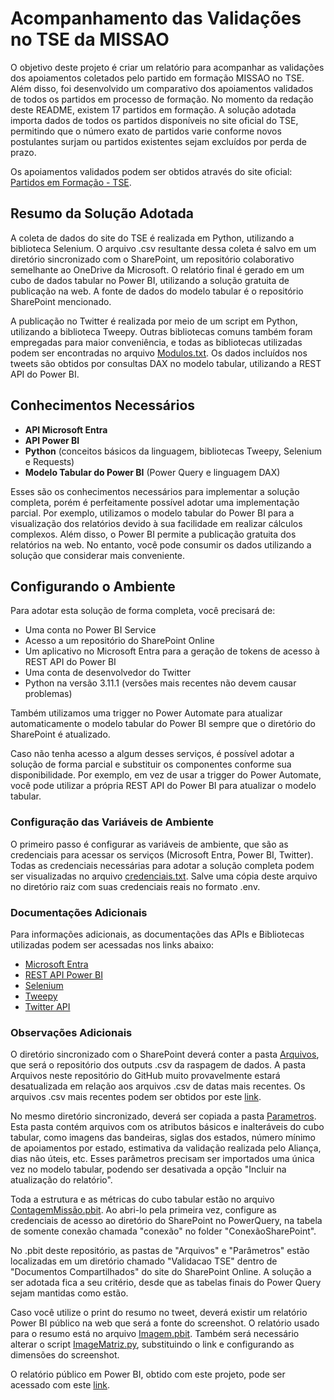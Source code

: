 # Acompanhamento das Validações no TSE da MISSAO

O objetivo deste projeto é criar um relatório para acompanhar as validações dos apoiamentos coletados pelo partido em formação MISSAO no TSE. Além disso, foi desenvolvido um comparativo dos apoiamentos validados de todos os partidos em processo de formação. No momento da redação deste README, existem 17 partidos em formação. A solução adotada importa dados de todos os partidos disponíveis no site oficial do TSE, permitindo que o número exato de partidos varie conforme novos postulantes surjam ou partidos existentes sejam excluídos por perda de prazo.

Os apoiamentos validados podem ser obtidos através do site oficial: [Partidos em Formação - TSE](https://www.tse.jus.br/partidos/criacao-de-partido/partidos-em-formacao). 

## Resumo da Solução Adotada

A coleta de dados do site do TSE é realizada em Python, utilizando a biblioteca Selenium. O arquivo .csv resultante dessa coleta é salvo em um diretório sincronizado com o SharePoint, um repositório colaborativo semelhante ao OneDrive da Microsoft. O relatório final é gerado em um cubo de dados tabular no Power BI, utilizando a solução gratuita de publicação na web. A fonte de dados do modelo tabular é o repositório SharePoint mencionado.

A publicação no Twitter é realizada por meio de um script em Python, utilizando a biblioteca Tweepy. Outras bibliotecas comuns também foram empregadas para maior conveniência, e todas as bibliotecas utilizadas podem ser encontradas no arquivo [Modulos.txt](Modulos.txt). Os dados incluídos nos tweets são obtidos por consultas DAX no modelo tabular, utilizando a REST API do Power BI.

## Conhecimentos Necessários

- **API Microsoft Entra**
- **API Power BI**
- **Python** (conceitos básicos da linguagem, bibliotecas Tweepy, Selenium e Requests)
- **Modelo Tabular do Power BI** (Power Query e linguagem DAX)

Esses são os conhecimentos necessários para implementar a solução completa, porém é perfeitamente possível adotar uma implementação parcial. Por exemplo, utilizamos o modelo tabular do Power BI para a visualização dos relatórios devido à sua facilidade em realizar cálculos complexos. Além disso, o Power BI permite a publicação gratuita dos relatórios na web. No entanto, você pode consumir os dados utilizando a solução que considerar mais conveniente.

## Configurando o Ambiente

Para adotar esta solução de forma completa, você precisará de:

- Uma conta no Power BI Service
- Acesso a um repositório do SharePoint Online
- Um aplicativo no Microsoft Entra para a geração de tokens de acesso à REST API do Power BI
- Uma conta de desenvolvedor do Twitter
- Python na versão 3.11.1 (versões mais recentes não devem causar problemas)

Também utilizamos uma trigger no Power Automate para atualizar automaticamente o modelo tabular do Power BI sempre que o diretório do SharePoint é atualizado.

Caso não tenha acesso a algum desses serviços, é possível adotar a solução de forma parcial e substituir os componentes conforme sua disponibilidade. Por exemplo, em vez de usar a trigger do Power Automate, você pode utilizar a própria REST API do Power BI para atualizar o modelo tabular.

### Configuração das Variáveis de Ambiente

O primeiro passo é configurar as variáveis de ambiente, que são as credenciais para acessar os serviços (Microsoft Entra, Power BI, Twitter). Todas as credenciais necessárias para adotar a solução completa podem ser visualizadas no arquivo [credenciais.txt](credenciais.txt). Salve uma cópia deste arquivo no diretório raiz com suas credenciais reais no formato .env.

### Documentações Adicionais

Para informações adicionais, as documentações das APIs e Bibliotecas utilizadas podem ser acessadas nos links abaixo:

- [Microsoft Entra](https://learn.microsoft.com/pt-br/graph/identity-network-access-overview)
- [REST API Power BI](https://learn.microsoft.com/pt-br/rest/api/power-bi/)
- [Selenium](https://www.selenium.dev/documentation/)
- [Tweepy](https://docs.tweepy.org/en/stable/)
- [Twitter API](https://developer.x.com/en/docs/twitter-api)

### Observações Adicionais

O diretório sincronizado com o SharePoint deverá conter a pasta [Arquivos](Arquivos), que será o repositório dos outputs .csv da raspagem de dados. A pasta Arquivos neste repositório do GitHub muito provavelmente estará desatualizada em relação aos arquivos .csv de datas mais recentes. Os arquivos .csv mais recentes podem ser obtidos por este [link](https://www.dropbox.com/scl/fo/f1unxkrpy8wqh19wm9fbf/ADeOmtksP50NWqRu9T4Gvgs?rlkey=1owwc01plrlycnjgcdxew1bn2&st=fcerw9pp&dl=0).

No mesmo diretório sincronizado, deverá ser copiada a pasta [Parametros](Parametros). Esta pasta contém arquivos com os atributos básicos e inalteráveis do cubo tabular, como imagens das bandeiras, siglas dos estados, número mínimo de apoiamentos por estado, estimativa da validação realizada pelo Aliança, dias não úteis, etc. Esses parâmetros precisam ser importados uma única vez no modelo tabular, podendo ser desativada a opção "Incluir na atualização do relatório".

Toda a estrutura e as métricas do cubo tabular estão no arquivo [ContagemMissão.pbit](ContagemMissão.pbit). Ao abri-lo pela primeira vez, configure as credenciais de acesso ao diretório do SharePoint no PowerQuery, na tabela de somente conexão chamada "conexão" no folder "ConexãoSharePoint".

No .pbit deste repositório, as pastas de "Arquivos" e "Parâmetros" estão localizadas em um diretório chamado "Validacao TSE" dentro de "Documentos Compartilhados" do site do SharePoint Online. A solução a ser adotada fica a seu critério, desde que as tabelas finais do Power Query sejam mantidas como estão.

Caso você utilize o print do resumo no tweet, deverá existir um relatório Power BI público na web que será a fonte do screenshot. O relatório usado para o resumo está no arquivo [Imagem.pbit](Imagem.pbit). Também será necessário alterar o script [ImageMatriz.py](ImageMatriz.py), substituindo o link e configurando as dimensões do screenshot.

O relatório público em Power BI, obtido com este projeto, pode ser acessado com este [link](https://app.powerbi.com/view?r=eyJrIjoiMmVkZjM0ODEtNjkyMi00NjliLTlkYTgtNDE3ODg0ZTE1NDhlIiwidCI6ImFkY2JiMThhLWE3NzEtNDU5OS04YjllLWFiM2IzNmE3NWY1MSJ9).
